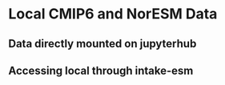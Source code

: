 # Local CMIP6 and NorESM Data


## Data directly mounted on jupyterhub

## Accessing local through intake-esm